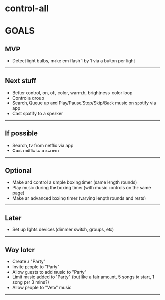 # control-all

# GOALS

## MVP 
* Detect light bulbs, make em flash 1 by 1 via a button per light
---------

## Next stuff
* Better control, on, off, color, warmth, brightness, color loop
* Control a group 
* Search, Queue up and Play/Pause/Stop/Skip/Back music on spotify via app
* Cast spotify to a speaker
----------------

## If possible
* Search, tv from netflix via app
* Cast netflix to a screen 
---------------

## Optional 
* Make and control a simple boxing timer (same length rounds)
* Play music during the boxing timer (with music controls on the same page) 
* Make an advanced boxing timer (varying length rounds and rests)
---------------

## Later 
* Set up lights devices (dimmer switch, groups, etc)
-----------

## Way later 
* Create a "Party" 
* Invite people to "Party" 
* Allow guests to add music to "Party" 
* Limit music added to "Party" (but like a fair amount, 5 songs to start, 1 song per 3 mins?) 
* Allow people to "Veto" music
-----------


